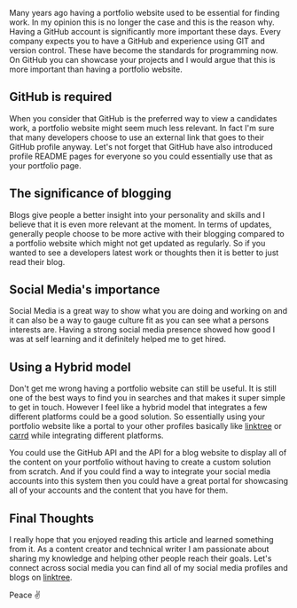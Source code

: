 Many years ago having a portfolio website used to be essential for finding work. In my opinion this is no longer the case and this is the reason why. Having a GitHub account is significantly more important these days. Every company expects you to have a GitHub and experience using GIT and version control. These have become the standards for programming now. On GitHub you can showcase your projects and I would argue that this is more important than having a portfolio website.

## GitHub is required

When you consider that GitHub is the preferred way to view a candidates work, a portfolio website might seem much less relevant. In fact I'm sure that many developers choose to use an external link that goes to their GitHub profile anyway. Let's not forget that GitHub have also introduced profile README pages for everyone so you could essentially use that as your portfolio page.

## The significance of blogging

Blogs give people a better insight into your personality and skills and I believe that it is even more relevant at the moment. In terms of updates, generally people choose to be more active with their blogging compared to a portfolio website which might not get updated as regularly. So if you wanted to see a developers latest work or thoughts then it is better to just read their blog.

## Social Media's importance

Social Media is a great way to show what you are doing and working on and it can also be a way to gauge culture fit as you can see what a persons interests are. Having a strong social media presence showed how good I was at self learning and it definitely helped me to get hired.

## Using a Hybrid model

Don't get me wrong having a portfolio website can still be useful. It is still one of the best ways to find you in searches and that makes it super simple to get in touch. However I feel like a hybrid model that integrates a few different platforms could be a good solution. So essentially using your portfolio website like a portal to your other profiles basically like [linktree](https://linktr.ee/) or [carrd](https://carrd.co/) while integrating different platforms.

You could use the GitHub API and the API for a blog website to display all of the content on your portfolio without having to create a custom solution from scratch. And if you could find a way to integrate your social media accounts into this system then you could have a great portal for showcasing all of your accounts and the content that you have for them.

## Final Thoughts

I really hope that you enjoyed reading this article and learned something from it. As a content creator and technical writer I am passionate about sharing my knowledge and helping other people reach their goals. Let's connect across social media you can find all of my social media profiles and blogs on [linktree](https://linktr.ee/andrewbaisden).

Peace ✌️
